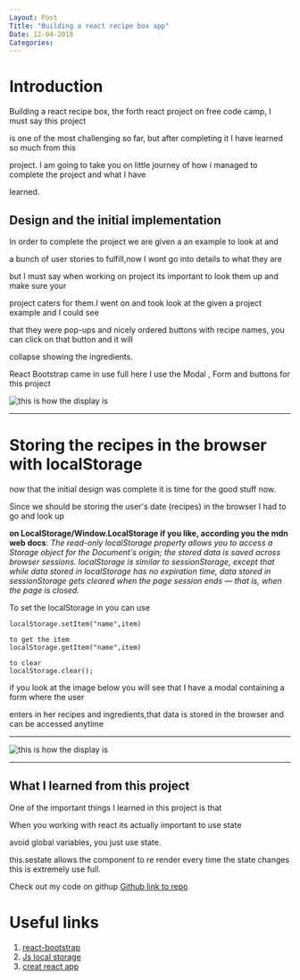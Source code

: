```yaml
---
Layout: Post
Title: "Building a react recipe box app"
Date: 12-04-2018
Categories:
---
```


# Introduction

Building a react recipe box, the forth react project on free code camp, I must say this project

is one of the most challenging so far, but after completing it I have learned so much from this

project. I am going to take you on little journey of how i managed to complete the project and what I have

learned.

## Design and the initial implementation

In order to complete the project we are given a an example to look at and

a bunch of user stories to fulfill,now I wont go into details to what they are

but I must say when working on project its important to look them up and make sure your

project caters for them.I went on and took look at the given a project example and I could see

that they were pop-ups and nicely ordered buttons with recipe names, you can click on that button and it will

collapse showing the ingredients.

React Bootstrap came in use full here I use the Modal , Form and buttons for this project

![this is how the display is  ](https://raw.githubusercontent.com/montshejohn/montshejohn.github.io/master/_posts/display2.png)

---

# Storing the recipes in the browser with localStorage

now that the initial design was complete it is time for the good stuff now.

Since we should be storing the user's date (recipes) in the browser I had to go and look up

<strong>on LocalStorage/Window.LocalStorage if you like, according you the mdn web docs</strong>:
_The read-only localStorage property allows you to access a Storage object for the Document's origin; the stored data is saved across browser sessions. localStorage is similar to sessionStorage, except that while data stored in localStorage has no expiration time, data stored in sessionStorage gets cleared when the page session ends — that is, when the page is closed._

To set the localStorage in you can use

```
localStorage.setItem("name",item)

to get the item
localStorage.getItem("name",item)

to clear
localStorage.clear();
```

if you look at the image below you will see that I have a modal containing a form where the user

enters in her recipes and ingredients,that data is stored in the browser and can be accessed anytime

---

![this is how the display is  ](https://raw.githubusercontent.com/montshejohn/montshejohn.github.io/master/_posts/display1.png)

---

## What I learned from this project

One of the important things I learned in this project is that

When you working with react its actually important to use state

avoid global variables, you just use state.

this.sestate allows the component to re render every time the state changes this is extremely use full.

Check out my code on githup
[Github link to repo](https://github.com/montshejohn/react/tree/master/recipe-box/my-app/src)

# Useful links

1.  [react-bootstrap](https://react-bootstrap.github.io/)
2.  [Js local storage](https://developer.mozilla.org/en-US/docs/Web/API/Window/localStorage)
3.  [creat react app](https://reactjs.org/tutorial/tutorial.html)
